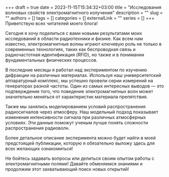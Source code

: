 +++ 
draft = true
date = 2023-11-15T15:34:32+03:00
title = "Исследования волновых свойств электромагнитного излучения"
description = ""
slug = ""
authors = []
tags = []
categories = []
externalLink = ""
series = []
+++
Приветствую всех читателей моего блога!

Сегодня я хочу поделиться с вами новыми результатами моих исследований в области радиотехники и физике. Как всем нам известно, электромагнитные волны играют ключевую роль не только в современных технологиях, таких как беспроводная связь и радиочастотная идентификация (RFID), но также и в понимании фундаментальных физических процессов.

В последние месяцы я работал над экспериментом по изучению дифракции на различных материалах. Используя наш университетский аппаратурный комплекс, мы успешно провели серии измерений на генераторах разной частоты. Один из самых интересных выводов — это подтверждение того, что поведение электромагнитных волн может значительно меняться от характеристик материала препятствия.

Также мы занялись моделированием условий распространения радиосигналов через атмосферу. Наш модельный подход показывает изменения интенсивности сигнала при различных атмосферных условиях. Эти данные поможут ученым лучше понять сложности распространения радиоволн.

Более детальное описание эксперимента можно будет найти в моей предстоящей публикации, которую я обязательно выложу здесь для всех желающих ознакомиться!

Не бойтесь задавать вопросы или делиться своим опытом работы с электромагнитными полями! Давайте обменяемся знаниями и продолжим этот захватывающий поиск новых открытий!